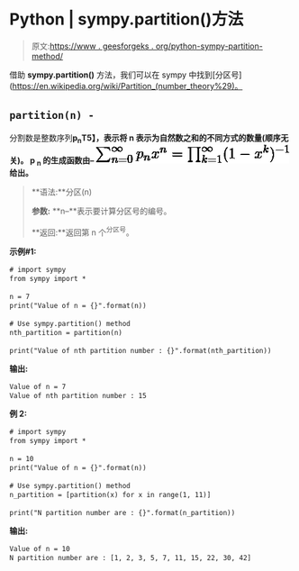 # Python | sympy.partition()方法

> 原文:[https://www . geesforgeks . org/python-sympy-partition-method/](https://www.geeksforgeeks.org/python-sympy-partition-method/)

借助 **sympy.partition()** 方法，我们可以在 sympy 中找到[分区号](https://en.wikipedia.org/wiki/Partition_(number_theory%29)。

## `partition(n) -`

分割数是整数序列**p<sub>n</sub>T5】，表示将 **n** 表示为自然数之和的不同方式的数量(顺序无关)。 **p <sub>n</sub>** 的生成函数由–
![\sum_{n=0}^\infty p_n x^n = \prod_{k=1}^\infty (1 - x^k)^{-1}](img/beb7866e38b23adc4d2625e2bd0805b8.png "Rendered by QuickLaTeX.com")给出。**

> **语法:**分区(n)
> 
> **参数:**
> **n–**表示要计算分区号的编号。
> 
> **返回:**返回第 n 个<sup>分区号</sup>。

**示例#1:**

```
# import sympy 
from sympy import * 

n = 7
print("Value of n = {}".format(n))

# Use sympy.partition() method 
nth_partition = partition(n)  

print("Value of nth partition number : {}".format(nth_partition))  
```

**输出:**

```
Value of n = 7
Value of nth partition number : 15

```

**例 2:**

```
# import sympy 
from sympy import * 

n = 10
print("Value of n = {}".format(n))

# Use sympy.partition() method 
n_partition = [partition(x) for x in range(1, 11)]  

print("N partition number are : {}".format(n_partition))  
```

**输出:**

```
Value of n = 10
N partition number are : [1, 2, 3, 5, 7, 11, 15, 22, 30, 42]

```
